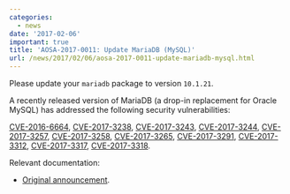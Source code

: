 ```yaml
---
categories:
  - news
date: '2017-02-06'
important: true
title: 'AOSA-2017-0011: Update MariaDB (MySQL)'
url: /news/2017/02/06/aosa-2017-0011-update-mariadb-mysql.html
---
```



Please update your `mariadb` package to version `10.1.21`.

A recently released version of MariaDB (a drop-in replacement for Oracle MySQL) has addressed the following security vulnerabilities:

[CVE-2016-6664](https://cve.mitre.org/cgi-bin/cvename.cgi?name=CVE-2016-6664), [CVE-2017-3238](https://cve.mitre.org/cgi-bin/cvename.cgi?name=CVE-2017-3238), [CVE-2017-3243](https://cve.mitre.org/cgi-bin/cvename.cgi?name=CVE-2017-3243), [CVE-2017-3244](https://cve.mitre.org/cgi-bin/cvename.cgi?name=CVE-2017-3244), [CVE-2017-3257](https://cve.mitre.org/cgi-bin/cvename.cgi?name=CVE-2017-3257), [CVE-2017-3258](https://cve.mitre.org/cgi-bin/cvename.cgi?name=CVE-2017-3258), [CVE-2017-3265](https://cve.mitre.org/cgi-bin/cvename.cgi?name=CVE-2017-3265), [CVE-2017-3291](https://cve.mitre.org/cgi-bin/cvename.cgi?name=CVE-2017-3291), [CVE-2017-3312](https://cve.mitre.org/cgi-bin/cvename.cgi?name=CVE-2017-3312), [CVE-2017-3317](https://cve.mitre.org/cgi-bin/cvename.cgi?name=CVE-2017-3317), [CVE-2017-3318](https://cve.mitre.org/cgi-bin/cvename.cgi?name=CVE-2017-3318).

Relevant documentation:

- [Original announcement](https://mariadb.com/kb/en/mariadb/mariadb-10121-release-notes/).